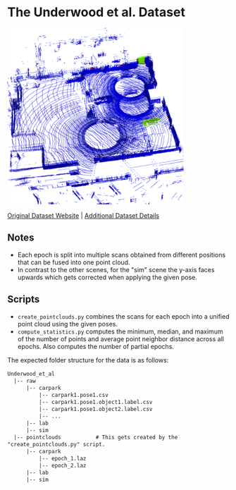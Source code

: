 # The Underwood et al. Dataset

<img src="./../../images/Underwood et al.png" width="400"/>

[Original Dataset Website](https://www.acfr.usyd.edu.au/papers/icra13-underwood-changedetection.shtml) | [Additional Dataset Details](https://hpicgs.github.io/multi-temporal-point-cloud-datasets-survey/details/Underwood_et_al)

## Notes
  - Each epoch is split into multiple scans obtained from different positions that can be fused into one point cloud.
  - In contrast to the other scenes, for the "sim" scene the y-axis faces upwards which gets corrected when applying the given pose.



## Scripts
* `create_pointclouds.py` combines the scans for each epoch into a unified point cloud using the given poses.
* `compute_statistics.py` computes the minimum, median, and maximum of the number of points and average point neighbor distance across all epochs. Also computes the number of partial epochs.

The expected folder structure for the data is as follows:

```
Underwood_et_al
  |-- raw
      |-- carpark
          |-- carpark1.pose1.csv
          |-- carpark1.pose1.object1.label.csv
          |-- carpark1.pose1.object2.label.csv
          |-- ...
      |-- lab
      |-- sim
  |-- pointclouds           # This gets created by the "create_pointclouds.py" script.
      |-- carpark
          |-- epoch_1.laz
          |-- epoch_2.laz
      |-- lab
      |-- sim
```
